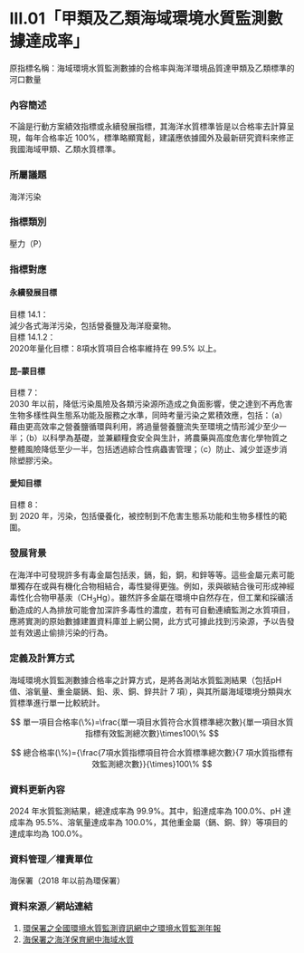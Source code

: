 # III.01「甲類及乙類海域環境水質監測數據達成率」
原指標名稱：海域環境水質監測數據的合格率與海洋環境品質達甲類及乙類標準的河口數量

<script type="text/javascript" src="http://cdn.mathjax.org/mathjax/latest/MathJax.js?config=TeX-AMS-MML_HTMLorMML"></script>

### 內容簡述
不論是行動方案績效指標或永續發展指標，其海洋水質標準皆是以合格率去計算呈現，每年合格率近 100%，標準略顯寬鬆，建議應依據國外及最新研究資料來修正我國海域甲類、乙類水質標準。
### 所屬議題
海洋污染
### 指標類別
壓力（P）
### 指標對應
#### 永續發展目標
目標 14.1：<br>
減少各式海洋污染，包括營養鹽及海洋廢棄物。<br>
目標 14.1.2：<br>
2020年量化目標：8項水質項目合格率維持在 99.5% 以上。
#### 昆–蒙目標
目標 7：<br>
2030 年以前，降低污染風險及各類污染源所造成之負面影響，使之達到不再危害生物多樣性與生態系功能及服務之水準，同時考量污染之累積效應，包括：（a）藉由更高效率之營養鹽循環與利用，將過量營養鹽流失至環境之情形減少至少一半；（b）以科學為基礎，並兼顧糧食安全與生計，將農藥與高度危害化學物質之整體風險降低至少一半，包括透過綜合性病蟲害管理；（c）防止、減少並逐步消除塑膠污染。
#### 愛知目標
目標 8：<br>
到 2020 年，污染，包括優養化，被控制到不危害生態系功能和生物多樣性的範圍。
### 發展背景
在海洋中可發現許多有毒金屬包括汞，鎘，鉛，銅，和鋅等等。這些金屬元素可能單獨存在或與有機化合物相結合，毒性變得更強。例如，汞與碳結合後可形成神經毒性化合物甲基汞（CH<sub>3</sub>Hg）。雖然許多金屬在環境中自然存在，但工業和採礦活動造成的人為排放可能會加深許多毒性的濃度，若有可自動連續監測之水質項目，應將實測的原始數據建置資料庫並上網公開，此方式可據此找到污染源，予以告發並有效遏止偷排污染的行為。
### 定義及計算方式 
海域環境水質監測數據合格率之計算方式，是將各測站水質監測結果（包括pH值、溶氧量、重金屬鎘、鉛、汞、銅、鋅共計 7 項），與其所屬海域環境分類與水質標準進行單一比較統計。

$$
單一項目合格率(\%)=\frac{單一項目水質符合水質標準總次數}{單一項目水質指標有效監測總次數}\times100\%
$$

$$
總合格率(\%)={\frac{7項水質指標項目符合水質標準總次數}{7 項水質指標有效監測總次數}}{\times}100\%
$$

### 資料更新內容
2024 年水質監測結果，總達成率為 99.9%。其中，鉛達成率為 100.0%、pH 達成率為 95.5%、溶氧量達成率為 100.0%，其他重金屬（鎘、銅、鋅）等項目的達成率均為 100.0%。
### 資料管理／權責單位
海保署（2018 年以前為環保署）
### 資料來源／網站連結
1.  [環保署之全國環境水質監測資訊網中之環境水質監測年報](https://wq.epa.gov.tw/Code/Report/ReportList.aspx)
2.  [海保署之海洋保育網中海域水質](https://iocean.oca.gov.tw/OCA_OceanConservation/PUBLIC/Marine_WaterQuality.aspx)
